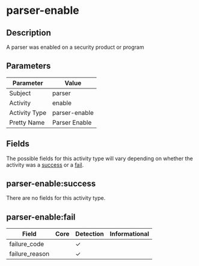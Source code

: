parser-enable
=============

Description
-----------
A parser was enabled on a security product or program

Parameters
----------
| Parameter     | Value         |
| ------------- | ------------- |
| Subject       | parser        |
| Activity      | enable        |
| Activity Type | parser-enable |
| Pretty Name   | Parser Enable |


Fields
------

The possible fields for this activity type will vary depending on whether the activity was a [success](#parser-enablesuccess) or a [fail](#parser-enablefail).


parser-enable:success
---------------------

There are no fields for this activity type.


parser-enable:fail
------------------

| Field          | Core | Detection | Informational |
| -------------- | ---- | --------- | ------------- |
| failure_code   |      | &#10003;  |               |
| failure_reason |      | &#10003;  |               |